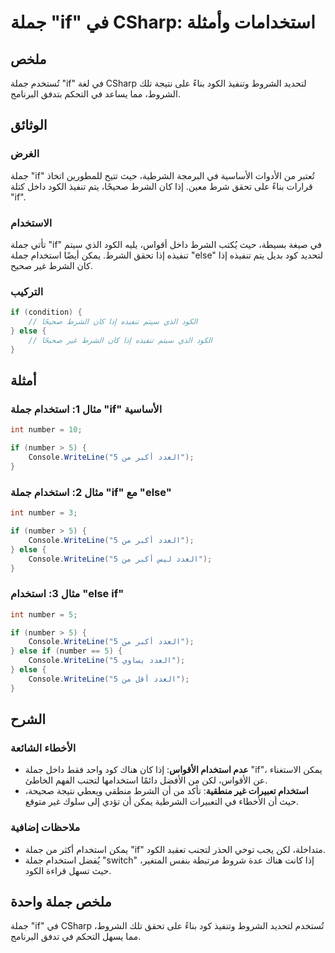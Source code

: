 <!--
Meta Description: # جملة "if" في CSharp: استخدامات وأمثلة ## ملخص تُستخدم جملة "if" في لغة CSharp لتحديد الشروط وتنفيذ الكود بناءً على نتيجة تلك الشروط، مما يساعد في ال...
Meta Keywords: جملة, استخدام, csharp, الكود, إذا
-->

# جملة "if" في CSharp: استخدامات وأمثلة

## ملخص
تُستخدم جملة "if" في لغة CSharp لتحديد الشروط وتنفيذ الكود بناءً على نتيجة تلك الشروط، مما يساعد في التحكم بتدفق البرنامج.

## الوثائق
### الغرض
جملة "if" تُعتبر من الأدوات الأساسية في البرمجة الشرطية، حيث تتيح للمطورين اتخاذ قرارات بناءً على تحقق شرط معين. إذا كان الشرط صحيحًا، يتم تنفيذ الكود داخل كتلة "if".

### الاستخدام
تأتي جملة "if" في صيغة بسيطة، حيث يُكتب الشرط داخل أقواس، يليه الكود الذي سيتم تنفيذه إذا تحقق الشرط. يمكن أيضًا استخدام جملة "else" لتحديد كود بديل يتم تنفيذه إذا كان الشرط غير صحيح.

### التركيب
```csharp
if (condition) {
    // الكود الذي سيتم تنفيذه إذا كان الشرط صحيحًا
} else {
    // الكود الذي سيتم تنفيذه إذا كان الشرط غير صحيحًا
}
```

## أمثلة
### مثال 1: استخدام جملة "if" الأساسية
```csharp
int number = 10;

if (number > 5) {
    Console.WriteLine("العدد أكبر من 5");
}
```

### مثال 2: استخدام جملة "if" مع "else"
```csharp
int number = 3;

if (number > 5) {
    Console.WriteLine("العدد أكبر من 5");
} else {
    Console.WriteLine("العدد ليس أكبر من 5");
}
```

### مثال 3: استخدام "else if"
```csharp
int number = 5;

if (number > 5) {
    Console.WriteLine("العدد أكبر من 5");
} else if (number == 5) {
    Console.WriteLine("العدد يساوي 5");
} else {
    Console.WriteLine("العدد أقل من 5");
}
```

## الشرح
### الأخطاء الشائعة
- **عدم استخدام الأقواس**: إذا كان هناك كود واحد فقط داخل جملة "if"، يمكن الاستغناء عن الأقواس، لكن من الأفضل دائمًا استخدامها لتجنب الفهم الخاطئ.
- **استخدام تعبيرات غير منطقية**: تأكد من أن الشرط منطقي ويعطي نتيجة صحيحة، حيث أن الأخطاء في التعبيرات الشرطية يمكن أن تؤدي إلى سلوك غير متوقع.

### ملاحظات إضافية
- يمكن استخدام أكثر من جملة "if" متداخلة، لكن يجب توخي الحذر لتجنب تعقيد الكود.
- يُفضل استخدام جملة "switch" إذا كانت هناك عدة شروط مرتبطة بنفس المتغير، حيث تسهل قراءة الكود.

## ملخص جملة واحدة
جملة "if" في CSharp تُستخدم لتحديد الشروط وتنفيذ كود بناءً على تحقق تلك الشروط، مما يسهل التحكم في تدفق البرنامج.